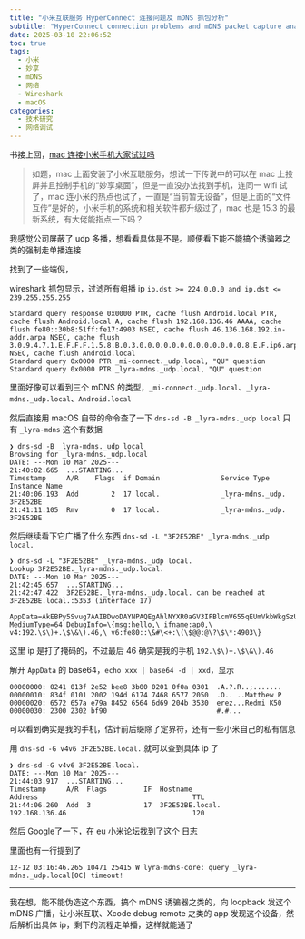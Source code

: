 ```yaml
---
title: "小米互联服务 HyperConnect 连接问题及 mDNS 抓包分析"
subtitle: "HyperConnect connection problems and mDNS packet capture analysis of millet Internet service"
date: 2025-03-10 22:06:52
toc: true
tags: 
  - 小米
  - 妙享
  - mDNS
  - 网络
  - Wireshark
  - macOS
categories: 
  - 技术研究
  - 网络调试
---
```


书接上回，[mac 连接小米手机大家试过吗](https://www.v2ex.com/t/1109608)

> 如题，mac 上面安装了小米互联服务，想试一下传说中的可以在 mac 上投屏并且控制手机的“妙享桌面”，但是一直没办法找到手机，连同一 wifi 试了，mac 连小米的热点也试了，一直是“当前暂无设备”，但是上面的“文件互传”是好的，小米手机的系统和相关软件都升级过了，mac 也是 15.3 的最新系统，有大佬能指点一下吗？

我感觉公司屏蔽了 udp 多播，想看看具体是不是。顺便看下能不能搞个诱骗器之类的强制走单播连接

找到了一些端倪，

wireshark 抓包显示，过滤所有组播 ip `ip.dst >= 224.0.0.0 and ip.dst <= 239.255.255.255`

```log
Standard query response 0x0000 PTR, cache flush Android.local PTR, cache flush Android.local A, cache flush 192.168.136.46 AAAA, cache flush fe80::30b8:51ff:fe17:4903 NSEC, cache flush 46.136.168.192.in-addr.arpa NSEC, cache flush 3.0.9.4.7.1.E.F.F.F.1.5.8.B.0.3.0.0.0.0.0.0.0.0.0.0.0.0.0.8.E.F.ip6.arpa NSEC, cache flush Android.local
Standard query 0x0000 PTR _mi-connect._udp.local, "QU" question
Standard query 0x0000 PTR _lyra-mdns._udp.local, "QU" question
```

里面好像可以看到三个 mDNS 的类型，`_mi-connect._udp.local`、`_lyra-mdns._udp.local`、`Android.local`

然后直接用 macOS 自带的命令查了一下  `dns-sd -B _lyra-mdns._udp local` 只有 `_lyra-mdns` 这个有数据

```log
❯ dns-sd -B _lyra-mdns._udp local
Browsing for _lyra-mdns._udp.local
DATE: ---Mon 10 Mar 2025---
21:40:02.665  ...STARTING...
Timestamp     A/R    Flags  if Domain               Service Type         Instance Name
21:40:06.193  Add        2  17 local.               _lyra-mdns._udp.     3F2E52BE
21:41:11.105  Rmv        0  17 local.               _lyra-mdns._udp.     3F2E52BE
```

然后继续看下它广播了什么东西 `dns-sd -L "3F2E52BE" _lyra-mdns._udp local.`

```log
❯ dns-sd -L "3F2E52BE" _lyra-mdns._udp local.
Lookup 3F2E52BE._lyra-mdns._udp.local.
DATE: ---Mon 10 Mar 2025---
21:42:45.657  ...STARTING...
21:42:47.422  3F2E52BE._lyra-mdns._udp.local. can be reached at 3F2E52BE.local.:5353 (interface 17)
 AppData=AkEBPy5Svug7AAIBDwoDAYNPAQEgAhlNYXR0aGV3IFBlcmV655qEUmVkbWkgSzUwIwAjAr+Q MediumType=64 DebugInfo=\{msg:hello,\ ifname:ap0,\ v4:192.\$\)+.\$\&\).46,\ v6:fe80::\&#\<+:\(\$@@:@\?\$\*:4903\}
```

这里 ip 是打了掩码的，不过最后 46 确实是我的手机 `192.\$\)+.\$\&\).46`

解开 `AppData` 的 base64，`echo xxx | base64 -d | xxd`，显示

```
00000000: 0241 013f 2e52 bee8 3b00 0201 0f0a 0301  .A.?.R..;.......
00000010: 834f 0101 2002 194d 6174 7468 6577 2050  .O.. ..Matthew P
00000020: 6572 657a e79a 8452 6564 6d69 204b 3530  erez...Redmi K50
00000030: 2300 2302 bf90                           #.#...
```

可以看到确实是我的手机，估计前后缀除了定界符，还有一些小米自己的私有信息

用 `dns-sd -G v4v6 3F2E52BE.local.` 就可以查到具体 ip 了

```log
❯ dns-sd -G v4v6 3F2E52BE.local.
DATE: ---Mon 10 Mar 2025---
21:44:03.917  ...STARTING...
Timestamp     A/R  Flags         IF  Hostname                               Address                                      TTL
21:44:06.260  Add  3             17  3F2E52BE.local.                        192.168.136.46                               120
```

然后 Google了一下，在 eu 小米论坛找到了这个 [日志](https://xiaomi.eu/community/attachments/log_fuxi_v816-0-23-12-4-dev-txt.50276/)

里面也有一行提到了

```log
12-12 03:16:46.265 10471 25415 W lyra-mdns-core: query _lyra-mdns._udp.local[0C] timeout!
```

--- 

我在想，能不能伪造这个东西，搞个 mDNS 诱骗器之类的，向 loopback 发这个 mDNS 广播，让小米互联、Xcode debug remote 之类的 app 发现这个设备，然后解析出具体 ip，剩下的流程走单播，这样就能通了

